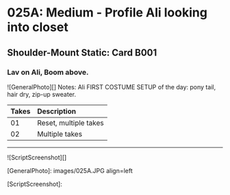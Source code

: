 # 025A: Medium - Profile Ali looking into closet

## Shoulder-Mount Static: Card B001

### Lav on Ali, Boom above.

![GeneralPhoto][]
Notes: Ali FIRST COSTUME SETUP of the day: pony tail, hair dry, zip-up sweater.

| Takes | Description |
|:---|:----|
| 01 | Reset, multiple takes |
| 02 | Multiple takes |

----

![ScriptScreenshot][]


[GeneralPhoto]:  images/025A.JPG align=left

[ScriptScreenshot]: 